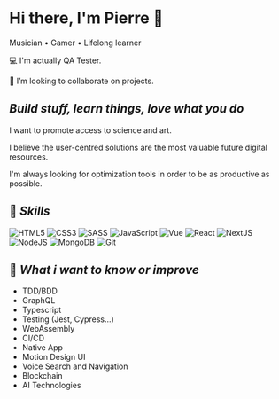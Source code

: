# Hi there, I'm Pierre 👋

Musician • Gamer • Lifelong learner

💻 I'm actually QA Tester. 

👯 I’m looking to collaborate on projects.

## _Build stuff, learn things, love what you do_

I want to promote access to science and art. 

I believe the user-centred solutions are the most valuable future digital resources.

I'm always looking for optimization tools in order to be as productive as possible.

## 🚀 _Skills_

<img src="https://img.shields.io/badge/html5-%23e34f26.svg?&style=for-the-badge&logo=html5&logoColor=white" alt="HTML5"/> <img src="https://img.shields.io/badge/css3-%233573b5.svg?&style=for-the-badge&logo=css3&logoColor=white" alt="CSS3"/> 
<img src="https://img.shields.io/badge/sass-%23fc6d26.svg?&style=for-the-badge&logo=sass&logoColor=white&color=cc6699" alt="SASS"/>
<img src="https://img.shields.io/badge/javascript%20-%23323330.svg?&style=for-the-badge&logo=javascript&logoColor=%23f7de1e" alt="JavaScript"/> <img src="https://img.shields.io/badge/vue-%2337C677.svg?&style=for-the-badge&logo=vue.js&logoColor=white" alt="Vue"/>
<img src="https://img.shields.io/badge/react-%2300c4e6.svg?&style=for-the-badge&logo=react&logoColor=white" alt="React"/>
<img src="https://img.shields.io/badge/nextjs-%230071f3.svg?&style=for-the-badge&logo=next.js&logoColor=white" alt="NextJS"/>
<img src="https://img.shields.io/badge/node%2Ejs-%2362af43.svg?&style=for-the-badge&logo=node.js&logoColor=white" alt="NodeJS"/>
<img src="https://img.shields.io/badge/mongodb-%2368a14a.svg?&style=for-the-badge&logo=mongodb&logoColor=white" alt="MongoDB"/>
<img src="https://img.shields.io/badge/git-%23fc6d26.svg?&style=for-the-badge&logo=git&logoColor=white" alt="Git"/>

## 🧿 _What i want to know or improve_

<ul>
<li>TDD/BDD</li>
<li>GraphQL</li>
<li>Typescript</li>
<li>Testing (Jest, Cypress...)</li>
<li>WebAssembly</li>
<li>CI/CD</li>
<li>Native App</li>
<li>Motion Design UI</li>
<li>Voice Search and Navigation</li>
<li>Blockchain</li>
<li>AI Technologies</li>
</ul>
